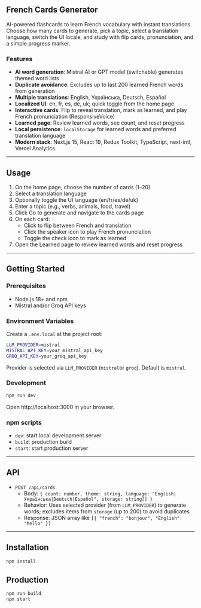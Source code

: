 ## French Cards Generator

AI-powered flashcards to learn French vocabulary with instant translations. Choose how many cards to generate, pick a topic, select a translation language, switch the UI locale, and study with flip cards, pronunciation, and a simple progress marker.

### Features
- **AI word generation**: Mistral AI or GPT model (switchable) generates themed word lists
- **Duplicate avoidance**: Excludes up to last 200 learned French words from generation
- **Multiple translations**: English, Українська, Deutsch, Español
- **Localized UI**: en, fr, es, de, uk; quick toggle from the home page
- **Interactive cards**: Flip to reveal translation, mark as learned, and play French pronunciation (ResponsiveVoice)
- **Learned page**: Review learned words, see count, and reset progress
- **Local persistence**: `localStorage` for learned words and preferred translation language
- **Modern stack**: Next.js 15, React 19, Redux Toolkit, TypeScript, next-intl, Vercel Analytics
---

## Usage
1. On the home page, choose the number of cards (1–20)
2. Select a translation language
3. Optionally toggle the UI language (en/fr/es/de/uk)
4. Enter a topic (e.g., verbs, animals, food, travel)
5. Click Go to generate and navigate to the cards page
6. On each card:
   - Click to flip between French and translation
   - Click the speaker icon to play French pronunciation
   - Toggle the check icon to mark as learned
7. Open the Learned page to review learned words and reset progress

---

## Getting Started

### Prerequisites
- Node.js 18+ and npm
- Mistral and/or Groq API keys

### Environment Variables
Create a `.env.local` at the project root:
```bash
LLM_PROVIDER=mistral
MISTRAL_API_KEY=your_mistral_api_key
GROQ_API_KEY=your_groq_api_key
```
Provider is selected via `LLM_PROVIDER` (`mistral`or `groq`). Default is `mistral`.

### Development
```bash
npm run dev
```
Open http://localhost:3000 in your browser.


### npm scripts
- `dev`: start local development server
- `build`: production build
- `start`: start production server

---

## API

- `POST /api/cards`
  - Body: `{ count: number, theme: string, language: "English|Українська|Deutsch|Español", storage: string[] }`
  - Behavior: Uses selected provider (from `LLM_PROVIDER`) to generate words; excludes items from `storage` (up to 200) to avoid duplicates
  - Response: JSON array like `[{ "french": "bonjour", "English": "hello" }]`

---


## Installation
```bash
npm install
```

## Production
```bash
npm run build
npm start
```